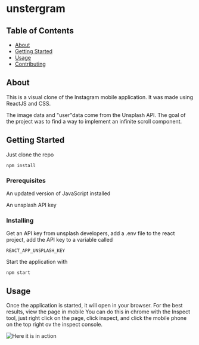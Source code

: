 # unstergram

## Table of Contents

- [About](#about)
- [Getting Started](#getting_started)
- [Usage](#usage)
- [Contributing](../CONTRIBUTING.md)

## About <a name = "about"></a>

This is a visual clone of the Instagram mobile application.
It was made using ReactJS and CSS.

The image data and "user"data come from the Unsplash API.
The goal of the project was to find a way to implement an infinite scroll component.

## Getting Started <a name = "getting_started"></a>

Just clone the repo

```
npm install 
```

### Prerequisites

An updated version of JavaScript installed

An unsplash API key

### Installing

Get an API key from unsplash developers,
add a .env file to the react project,
add the API key to a variable called
```
REACT_APP_UNSPLASH_KEY
```


Start the application with

```
npm start
```
## Usage <a name = "usage"></a>

Once the application is started, it will open in your browser.
For the best results, view the page in mobile
You can do this in chrome with the Inspect tool,
just right click on the page, click inspect, and click the mobile phone on the top right ov the inspect console.


![Here it is in action](https://media1.giphy.com/media/FrIS9POqJP01AsWaap/giphy.gif)
